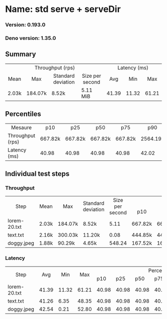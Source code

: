 # Name: std serve + serveDir 
  
  ### Version: 0.193.0
  ### Deno version: 1.35.0

## Summary
<table>
<tr>
    <td align="center" colspan="4">Throughput (rps)</td>
    <td align="center" colspan="3">Latency (ms)</td>
</tr>
<tr>
    <td align="center">Mean</td>
    <td align="center">Max</td>
    <td align="center">Standard deviation</td>
    <td align="center">Size per second</td>
    <td align="center">Avg</td>
    <td align="center">Min</td>
    <td align="center">Max</td>
</tr>
<tr>
    <td>2.03k</td>
    <td>184.07k</td>
    <td>8.52k</td>
    <td>5.11 MiB</td>
    <td>41.39</td>
    <td>11.32</td>
    <td>61.21</td>
</tr>
</table>

## Percentiles

<table>
<tr>
  <td align="center">Mesaure</td>
  <td align="center">p10</td>
  <td align="center">p25</td>
  <td align="center">p50</td>
  <td align="center">p75</td>
  <td align="center">p90</td>
  <td align="center">p95</td>
  <td align="center">p99</td>
</tr>
<tr>
  <td>Throughput (rps)</td>
  <td>667.82k</td>
  <td>667.82k</td>
  <td>667.82k</td>
  <td>667.82k</td>
  <td>2564.19k</td>
  <td>3400.94k</td>
  <td>4146.64k</td>
</tr>
<tr>
  <td>Latency (ms)</td>
  <td>40.98</td>
  <td>40.98</td>
  <td>40.98</td>
  <td>40.98</td>
  <td>42.02</td>
  <td>42.94</td>
  <td>43.03</td>
</tr>
</table>

## Individual test steps

### Throughput

<table>
<tr>
  <td align="center" rowspan="2">Step</td>
  <td align="center" rowspan="2">Mean</td>
  <td align="center" rowspan="2">Max</td>
  <td align="center" rowspan="2">Standard deviation</td>
  <td align="center" rowspan="2">Size per second</td>
  <td align="center" colspan="7">Percentiles</td>
</tr>
<tr>
  <!-- still Step -->
  <!-- still Mean -->
  <!-- still Max -->
  <!-- still Standard deviation -->
  <!-- still Size per second -->
  <td align="center">p10</td>
  <td align="center">p25</td>
  <td align="center">p50</td>
  <td align="center">p75</td>
  <td align="center">p90</td>
  <td align="center">p95</td>
  <td align="center">p99</td>
</tr>
<tr>
  <td>lorem-20.txt</td>
  <td>2.03k</td>
  <td>184.07k</td>
  <td>8.52k</td>
  <td>5.11</td>
  <td>667.82k</td>
  <td>667.82k</td>
  <td>667.82k</td>
  <td>667.82k</td>
  <td>2564.19k</td>
  <td>3400.94k</td>
  <td>4146.64k</td>
</tr><tr>
  <td>text.txt</td>
  <td>2.16k</td>
  <td>300.03k</td>
  <td>11.20k</td>
  <td>0.08</td>
  <td>444.85k</td>
  <td>444.85k</td>
  <td>444.85k</td>
  <td>444.85k</td>
  <td>3175.56k</td>
  <td>3847.99k</td>
  <td>9243.04k</td>
</tr><tr>
  <td>doggy.jpeg</td>
  <td>1.88k</td>
  <td>90.29k</td>
  <td>4.65k</td>
  <td>548.24</td>
  <td>167.52k</td>
  <td>167.52k</td>
  <td>167.52k</td>
  <td>167.52k</td>
  <td>3864.14k</td>
  <td>5397.01k</td>
  <td>13458.64k</td>
</tr></table>

### Latency

<table>
<tr>
  <td align="center" rowspan="2">Step</td>
  <td align="center" rowspan="2">Avg</td>
  <td align="center" rowspan="2">Min</td>
  <td align="center" rowspan="2">Max</td>
  <td align="center" colspan="7">Percentiles</td>
</tr>
<tr>
  <!-- still Avg -->
  <!-- still Min -->
  <!-- still Max -->
  <td>p10</td>
  <td>p25</td>
  <td>p50</td>
  <td>p75</td>
  <td>p90</td>
  <td>p95</td>
  <td>p99</td>
</tr>
<tr>
  <td>lorem-20.txt</td>
  <td>41.39</td>
  <td>11.32</td>
  <td>61.21</td>
  <td>40.98</td>
  <td>40.98</td>
  <td>40.98</td>
  <td>40.98</td>
  <td>42.02</td>
  <td>42.94</td>
  <td>43.03</td>
</tr><tr>
  <td>text.txt</td>
  <td>41.26</td>
  <td>6.35</td>
  <td>48.35</td>
  <td>40.98</td>
  <td>40.98</td>
  <td>40.98</td>
  <td>40.98</td>
  <td>42.02</td>
  <td>42.06</td>
  <td>43.01</td>
</tr><tr>
  <td>doggy.jpeg</td>
  <td>42.54</td>
  <td>0.21</td>
  <td>52.80</td>
  <td>40.98</td>
  <td>40.98</td>
  <td>40.98</td>
  <td>40.98</td>
  <td>46.82</td>
  <td>47.22</td>
  <td>49.04</td>
</tr></table>